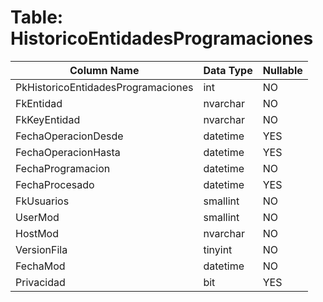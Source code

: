 # Table: HistoricoEntidadesProgramaciones

| Column Name | Data Type | Nullable |
|-------------|-----------|----------|
| PkHistoricoEntidadesProgramaciones | int | NO |
| FkEntidad | nvarchar | NO |
| FkKeyEntidad | nvarchar | NO |
| FechaOperacionDesde | datetime | YES |
| FechaOperacionHasta | datetime | YES |
| FechaProgramacion | datetime | NO |
| FechaProcesado | datetime | YES |
| FkUsuarios | smallint | NO |
| UserMod | smallint | NO |
| HostMod | nvarchar | NO |
| VersionFila | tinyint | NO |
| FechaMod | datetime | NO |
| Privacidad | bit | YES |
